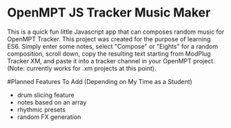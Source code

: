 # OpenMPT JS Tracker Music Maker

This is a quick fun little Javascript app that can composes random music for OpenMPT Tracker. This project was created for the purpose of learning ES6. Simply enter some notes, select "Compose" or "Eights" for a random composition, scroll down, copy the resulting text starting from ModPlug Tracker XM, and paste it into a tracker channel in your OpenMPT project. (Note: currently works for .xm projects at this point).

#Planned Features To Add (Depending on My Time as a Student)

- drum slicing feature
- notes based on an array
- rhythmic presets
- random FX generation

